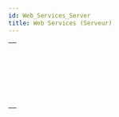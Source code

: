 ```yaml
---
id: Web_Services_Server
title: Web Services (Serveur)
---
```


|                                                                                                                       |
| --------------------------------------------------------------------------------------------------------------------- |
| [<!-- INCLUDE #_command_.SOAP DECLARATION.Syntax -->](../../commands-legacy/soap-declaration.md)<br/>                 |
| [<!-- INCLUDE #_command_.SOAP Get info.Syntax -->](../../commands-legacy/soap-get-info.md)<br/>                       |
| [<!-- INCLUDE #_command_.SOAP REJECT NEW REQUESTS.Syntax -->](../../commands-legacy/soap-reject-new-requests.md)<br/> |
| [<!-- INCLUDE #_command_.SOAP Request.Syntax -->](../../commands-legacy/soap-request.md)<br/>                         |
| [<!-- INCLUDE #_command_.SOAP SEND FAULT.Syntax -->](../../commands-legacy/soap-send-fault.md)<br/>                   |
